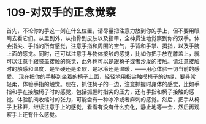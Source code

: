 # 109-对双手的正念觉察
首先，不论你的手这一刻在什么位置，请尽量把注意力放到你的手上，但不要用眼睛去看它们。从里到外，从指骨到皮肤以及指甲，全神贯注地觉察到你的双手。体会指尖、手指的所有感觉，注意手指和周围的空气，手背和手掌、拇指，以及手腕上面的感觉。同时，还可以注意手与物体接触的感觉，比如你把手放在膝盖上，就可以注意手跟膝盖接触的感觉，此外也可以是跟椅子或者沙发的接触。请注意接触时的触感和温度，是坚硬还是柔软，是冰冷还是温暖，——用心体验一切当前的感受。
现在把你的手移到坐着的椅子上面，轻轻地用指尖触摸椅子的边缘，要非常轻柔，体验手指的触觉。现在，抓住椅子的一边，注意抓握时身体的感觉，比如手指和手在接触椅子时的感觉，包括抓握时指尖的压力，还有手指和椅子接触的感觉。体验肌肉收缩时的张力，可能会有一种冰冷或者麻刺的感觉。然后，把手从椅子上移开，继续注意手上的感觉，看看有没有什么变化，静止地等一会，然后再观察手上还有什么感觉。
